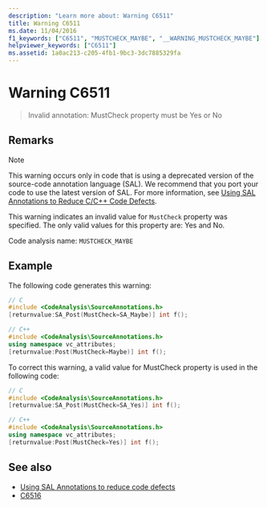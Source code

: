 ```yaml
---
description: "Learn more about: Warning C6511"
title: Warning C6511
ms.date: 11/04/2016
f1_keywords: ["C6511", "MUSTCHECK_MAYBE", "__WARNING_MUSTCHECK_MAYBE"]
helpviewer_keywords: ["C6511"]
ms.assetid: 1a0ac213-c205-4fb1-9bc3-3dc7885329fa
---
```

# Warning C6511

> Invalid annotation: MustCheck property must be Yes or No

## Remarks

> [!NOTE]
> This warning occurs only in code that is using a deprecated version of the source-code annotation language (SAL). We recommend that you port your code to use the latest version of SAL. For more information, see [Using SAL Annotations to Reduce C/C++ Code Defects](../code-quality/using-sal-annotations-to-reduce-c-cpp-code-defects.md).

This warning indicates an invalid value for `MustCheck` property was specified. The only valid values for this property are: Yes and No.

Code analysis name: `MUSTCHECK_MAYBE`

## Example

The following code generates this warning:

```cpp
// C
#include <CodeAnalysis\SourceAnnotations.h>
[returnvalue:SA_Post(MustCheck=SA_Maybe)] int f();

// C++
#include <CodeAnalysis\SourceAnnotations.h>
using namespace vc_attributes;
[returnvalue:Post(MustCheck=Maybe)] int f();
```

To correct this warning, a valid value for MustCheck property is used in the following code:

```cpp
// C
#include <CodeAnalysis\SourceAnnotations.h>
[returnvalue:SA_Post(MustCheck=SA_Yes)] int f();

// C++
#include <CodeAnalysis\SourceAnnotations.h>
using namespace vc_attributes;
[returnvalue:Post(MustCheck=Yes)] int f();
```

## See also

- [Using SAL Annotations to reduce code defects](using-sal-annotations-to-reduce-c-cpp-code-defects.md)
- [C6516](../code-quality/c6516.md)
